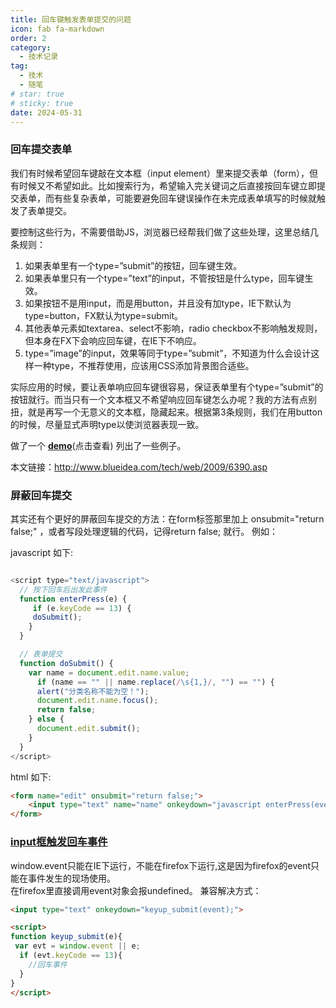 ```yaml
---
title: 回车键触发表单提交的问题
icon: fab fa-markdown
order: 2
category:
  - 技术记录
tag:
  - 技术
  - 随笔
# star: true
# sticky: true
date: 2024-05-31
---
```


### 回车提交表单

我们有时候希望回车键敲在文本框（input element）里来提交表单（form），但有时候又不希望如此。比如搜索行为，希望输入完关键词之后直接按回车键立即提交表单，而有些复杂表单，可能要避免回车键误操作在未完成表单填写的时候就触发了表单提交。

要控制这些行为，不需要借助JS，浏览器已经帮我们做了这些处理，这里总结几条规则：

1. 如果表单里有一个type=”submit”的按钮，回车键生效。
2. 如果表单里只有一个type=”text”的input，不管按钮是什么type，回车键生效。
3. 如果按钮不是用input，而是用button，并且没有加type，IE下默认为type=button，FX默认为type=submit。
4. 其他表单元素如textarea、select不影响，radio checkbox不影响触发规则，但本身在FX下会响应回车键，在IE下不响应。
5. type=”image”的input，效果等同于type=”submit”，不知道为什么会设计这样一种type，不推荐使用，应该用CSS添加背景图合适些。

实际应用的时候，要让表单响应回车键很容易，保证表单里有个type=”submit”的按钮就行。而当只有一个文本框又不希望响应回车键怎么办呢？我的方法有点别扭，就是再写一个无意义的文本框，隐藏起来。根据第3条规则，我们在用button的时候，尽量显式声明type以使浏览器表现一致。

做了一个 [**demo**](http://www.blueidea.com/articleimg/2009/02/6390/submit1.html)(点击查看) 列出了一些例子。

本文链接：http://www.blueidea.com/tech/web/2009/6390.asp



### 屏蔽回车提交

其实还有个更好的屏蔽回车提交的方法：在form标签那里加上 onsubmit="return false;" ，或者写段处理逻辑的代码，记得return false; 就行。 例如：

javascript 如下:

```js

<script type="text/javascript"> 
  // 按下回车后出发此事件 
  function enterPress(e) { 
     if (e.keyCode == 13) { 
     doSubmit(); 
    } 
  } 

  // 表单提交 
  function doSubmit() { 
    var name = document.edit.name.value; 
      if (name == "" || name.replace(/\s{1,}/, "") == "") { 
      alert("分类名称不能为空！"); 
      document.edit.name.focus(); 
      return false; 
    } else { 
      document.edit.submit(); 
    } 
  } 
</script> 
```




html 如下:

```html
<form name="edit" onsubmit="return false;">
	<input type="text" name="name" onkeydown="javascript enterPress(event);" value="测试一下">
</form>
```



### [input框触发回车事件](https://www.cnblogs.com/houweijian/p/5808978.html)

window.event只能在IE下运行，不能在firefox下运行,这是因为firefox的event只能在事件发生的现场使用。  
在firefox里直接调用event对象会报undefined。
兼容解决方式：

```html
<input type="text" onkeydown="keyup_submit(event);">

<script>
function keyup_submit(e){
 var evt = window.event || e;
  if (evt.keyCode == 13){
    //回车事件
  }
}
</script>
```





 